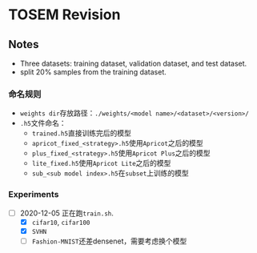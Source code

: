 # TOSEM Revision

## Notes

* Three datasets: training dataset, validation dataset, and test dataset.
* split 20% samples from the training dataset.

### 命名规则
* `weights dir`存放路径：`./weights/<model name>/<dataset>/<version>/`
* `.h5`文件命名：
    * `trained.h5`直接训练完后的模型
    * `apricot_fixed_<strategy>.h5`使用`Apricot`之后的模型
    * `plus_fixed_<strategy>.h5`使用`Apricot Plus`之后的模型
    * `lite_fixed.h5`使用`Apricot Lite`之后的模型
    * `sub_<sub model index>.h5`在`subset`上训练的模型

### Experiments
* [ ] 2020-12-05 正在跑`train.sh`.
    * [x] `cifar10`, `cifar100`
    * [x] `SVHN`
    * [ ] `Fashion-MNIST`还差densenet，需要考虑换个模型